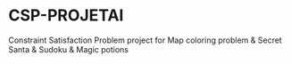 # CSP-PROJETAI

Constraint Satisfaction Problem project for Map coloring problem &amp;  Secret Santa &amp; Sudoku &amp;   Magic potions
